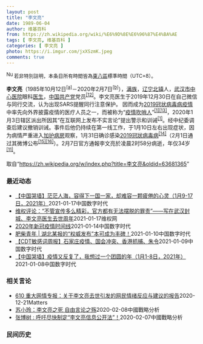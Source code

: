 ```yaml
---
layout: post
title: "李文亮"
date: 1989-06-04
author: 维基百科
from: https://zh.wikipedia.org/wiki/%E6%9D%8E%E6%96%87%E4%BA%AE
tags: [ 李文亮, 维基百科 ]
categories: [ 李文亮 ]
photo: https://i.imgur.com/jxXSzmK.jpeg
comments: true
---
```

<div class="mw-parser-output"><div id="noteTA-72732dd3" class="noteTA"><div class="noteTA-group"><div data-noteta-group-source="module" data-noteta-group="Medicine"></div></div><div class="noteTA-local"><div data-noteta-code="zh-cn:重症监护室; zh-hk:深切治療部; zh-tw:加護病房"></div><div data-noteta-code="zh-cn:体外膜氧合; zh-hk:人工心肺; zh-tw:葉克膜;"></div><div data-noteta-code="zh-hans:互联网+; zh-hant:互聯網+;"></div><div data-noteta-code="zh-cn:卡洛·乌尔巴尼; zh-hk:卡爾婁·武爾班尼; zh-tw:卡洛·厄巴尼;"></div><div data-noteta-code="zh-cn:互联网+; zh-tw:互聯網+;"></div></div></div>
<div class="notice metadata" id="spoiler" style="font-size: small"><a href="/wiki/File:Nuvola_apps_important_yellow.svg" class="image"><img alt="Nuvola apps important yellow.svg" src="//upload.wikimedia.org/wikipedia/commons/thumb/d/dc/Nuvola_apps_important_yellow.svg/20px-Nuvola_apps_important_yellow.svg.png" decoding="async" width="20" height="17" srcset="//upload.wikimedia.org/wikipedia/commons/thumb/d/dc/Nuvola_apps_important_yellow.svg/30px-Nuvola_apps_important_yellow.svg.png 1.5x, //upload.wikimedia.org/wikipedia/commons/thumb/d/dc/Nuvola_apps_important_yellow.svg/40px-Nuvola_apps_important_yellow.svg.png 2x" data-file-width="600" data-file-height="500"></a>若非特別註明，本条目所有時間皆為<a href="/wiki/UTC%2B08:00" title="UTC+08:00">東八區</a>標準時間（UTC+8）。</div>

<p><b>李文亮</b>（1985年10月12日<sup id="cite_ref-3" class="reference"><a href="#cite_note-3">[a]</a></sup>－2020年2月7日<sup id="cite_ref-13" class="reference"><a href="#cite_note-13">[b]</a></sup>），<a href="/wiki/%E6%BB%A1%E6%97%8F" title="满族">满族</a>，<a href="/wiki/%E8%BE%BD%E5%AE%81%E7%9C%81" title="辽宁省">辽宁</a><a href="/wiki/%E5%8C%97%E9%95%87%E5%B8%82" title="北镇市">北镇</a>人，<a href="/wiki/%E6%AD%A6%E6%B1%89%E5%B8%82%E4%B8%AD%E5%BF%83%E5%8C%BB%E9%99%A2" title="武汉市中心医院">武汉市中心医院</a>眼科<a href="/wiki/%E5%8C%BB%E7%94%9F" title="医生">医生</a>，<a href="/wiki/%E4%B8%AD%E5%9B%BD%E5%85%B1%E4%BA%A7%E5%85%9A" title="中国共产党">中国共产党</a>党员<sup id="cite_ref-14" class="reference"><a href="#cite_note-14">[12]</a></sup>。李文亮医生于2019年12月30日在自己微信与同行交流，认为出现SARS提醒同行注意保护。 因而成为<a href="/wiki/2019%E5%86%A0%E7%8A%B6%E7%97%85%E6%AF%92%E7%97%85%E7%96%AB%E6%83%85" title="2019冠状病毒病疫情">2019冠状病毒病疫情</a>中率先向外界披露疫情的医疗人员之一，而被称为“<a href="/wiki/%E7%96%AB%E6%83%85" class="mw-redirect" title="疫情">疫情</a><a href="/wiki/%E5%90%B9%E5%93%A8%E4%BA%BA" title="吹哨人">吹哨人</a>”<sup id="cite_ref-财新_1-1" class="reference"><a href="#cite_note-财新-1">[1]</a></sup><sup id="cite_ref-15" class="reference"><a href="#cite_note-15">[13]</a></sup>，2020年1月3日辖区派出所因其“在互联网上发布不实言论”提出警示和训诫<sup id="cite_ref-财新_1-2" class="reference"><a href="#cite_note-财新-1">[1]</a></sup>。经中纪委调查后建议撤销训诫。事件后他仍持续在第一线工作，于1月10日左右出现症状，因为病情严重进入<a href="/wiki/%E5%8A%A0%E8%AD%B7%E7%97%85%E6%88%BF" title="加護病房">加护病房</a>观察，1月31日确诊感染<a href="/wiki/2019%E5%86%A0%E7%8B%80%E7%97%85%E6%AF%92%E7%97%85" class="mw-redirect" title="2019冠狀病毒病">2019冠狀病毒病</a><sup id="cite_ref-监察答记者问_16-0" class="reference"><a href="#cite_note-监察答记者问-16">[14]</a></sup>（2月1日通过其微博公布<sup id="cite_ref-17" class="reference"><a href="#cite_note-17">[15]</a></sup><sup id="cite_ref-18" class="reference"><a href="#cite_note-18">[16]</a></sup>）。2月7日官方通報李文亮於凌晨2时58分病逝，年仅34岁<sup id="cite_ref-wjw.wuhan_12-1" class="reference"><a href="#cite_note-wjw.wuhan-12">[11]</a></sup>。
</p>
</div><noscript><img src="//zh.wikipedia.org/wiki/Special:CentralAutoLogin/start?type=1x1" alt="" title="" width="1" height="1" style="border: none; position: absolute;"></noscript>
<div class="printfooter">取自“<a dir="ltr" href="https://zh.wikipedia.org/w/index.php?title=李文亮&amp;oldid=63681365">https://zh.wikipedia.org/w/index.php?title=李文亮&amp;oldid=63681365</a>”</div><div id="recent-news"><h3>最近动态</h3><ul><li><a href="https://nodebe4.github.io/waimei/2021-01-17/%E4%B8%AD%E5%9B%BD%E5%93%AD%E5%A2%99-%E8%8C%AB%E8%8C%AB%E4%BA%BA%E6%B5%B7-%E5%AE%B9%E5%BE%97%E4%B8%8B%E4%B8%80%E5%9B%BD%E4%B8%80%E5%AE%B6-%E5%8D%B4%E9%9A%BE%E5%AE%B9%E4%B8%80%E9%A2%97%E7%96%B2%E5%80%A6%E7%9A%84%E5%BF%83%E7%81%B5-1%E6%9C%889-17%E6%97%A5-2021%E5%B9%B4" title="【中国哭墙】茫茫人海，容得下一国一家，却难容一颗疲倦的心灵（1月9-17日，2021年）—— 编者按：1月9-17日，距离李文亮医生的去世已337-345天。这位在武汉新冠疫情期间因为说出真话成...">【中国哭墙】茫茫人海，容得下一国一家，却难容一颗疲倦的心灵（1月9-17日，2021年）</a><time>2021-01-17</time><a class="tag">中国数字时代</a></li>
<li><a href="https://nodebe4.github.io/waimei/2021-01-17/%E7%BB%B4%E6%9D%83%E8%AF%84%E8%AE%BA-%E4%B8%8D%E7%AE%A1%E5%AE%A3%E4%BC%A0%E5%A4%9A%E4%B9%88%E7%B2%BE%E5%BD%A9-%E5%AE%98%E6%96%B9%E9%83%BD%E6%9C%89%E6%97%A0%E6%B3%95%E6%91%86%E8%84%B1%E7%9A%84%E7%BD%AA%E8%B4%A3-%E5%86%99%E5%9C%A8%E6%AD%A6%E6%B1%89%E5%B0%81%E5%9F%8E-%E6%9D%8E%E6%96%87%E4%BA%AE%E5%8C%BB%E7%94%9F%E5%8E%BB%E4%B8%96%E5%91%A8%E5%B9%B4" title="维权评论：“不管宣传多么精彩，官方都有无法摆脱的罪责”——写在武汉封城、李文亮医生去世周年—— 特约评论员：江小月 当一曲《你莫走》被大江南北传唱之际，原以为告一段落的新冠肺炎疫情再度在中国大陆...">维权评论：“不管宣传多么精彩，官方都有无法摆脱的罪责”——写在武汉封城、李文亮医生去世周年</a><time>2021-01-17</time><a class="tag">维权网</a></li>
<li><a href="https://nodebe4.github.io/waimei/2021-01-14/2020%E5%B9%B4%E6%96%B0%E5%86%A0%E7%96%AB%E6%83%85%E6%97%B6%E9%97%B4%E7%BA%BF" title="2020年新冠疫情时间线—— 2020年1月： 1月2日 湖北日报官方发布新闻《8人散布谣言被查处》 1月3日 李文亮被武汉公安局约谈 签下训诫书 1月6日 中共宣传部门就“武汉肺炎”下达指示 ...">2020年新冠疫情时间线</a><time>2021-01-14</time><a class="tag">中国数字时代</a></li>
<li><a href="https://nodebe4.github.io/waimei/2021-01-10/%E8%82%A5%E6%9F%B4%E9%9D%92%E5%B9%B4-%E6%B9%96%E5%8C%97%E6%9F%90%E6%8A%A5%E7%9A%84-%E6%9D%83%E5%A8%81%E5%8F%91%E5%B8%83-%E6%9C%AC%E5%8F%AF%E6%88%90%E4%B8%BA%E4%B8%B0%E7%A2%91" title="肥柴青年 | 湖北某报的“权威发布”本可成为丰碑！—— CDT编者按：本文已被删除 一元复始，一岁新生！ 李文亮医生被训诫一周年了，他逝世也将很快一周年。很多有意义的人和事被忘却，但李文亮最后更...">肥柴青年 | 湖北某报的“权威发布”本可成为丰碑！</a><time>2021-01-10</time><a class="tag">中国数字时代</a></li>
<li><a href="https://nodebe4.github.io/waimei/2021-01-09/CDT%E6%95%8F%E6%84%9F%E8%AF%8D%E5%91%A8%E6%8A%A5-%E7%9F%B3%E5%AE%B6%E5%BA%84%E7%96%AB%E6%83%85-%E5%9B%BD%E4%BC%9A%E5%86%B2%E7%AA%81-%E9%A6%99%E6%B8%AF%E6%8A%93%E6%8D%95-%E6%9C%B1%E4%BB%A4" title="【CDT敏感词周报】石家庄疫情、国会冲突、香港抓捕、朱令—— 上期内容：【CDT敏感词周报】张展、阿里巴巴、腊肉节、李文亮 测试时间：2021年1月1日——1月7日 测试平台：新浪微博、微信、知...">【CDT敏感词周报】石家庄疫情、国会冲突、香港抓捕、朱令</a><time>2021-01-09</time><a class="tag">中国数字时代</a></li>
<li><a href="https://nodebe4.github.io/waimei/2021-01-08/%E4%B8%AD%E5%9B%BD%E5%93%AD%E5%A2%99-%E7%96%AB%E6%83%85%E5%8F%88%E5%8F%8D%E5%A4%8D%E4%BA%86-%E6%88%91%E6%83%B3%E8%BF%87%E4%B8%80%E4%B8%AA%E5%9B%A2%E5%9C%86%E7%9A%84%E5%B9%B4-1%E6%9C%881-8%E6%97%A5-2021%E5%B9%B4" title="【中国哭墙】疫情又反复了，我想过一个团圆的年（1月1-8日，2021年）—— 编者按：1月1-8日，距离李文亮医生的去世已329-336天。这位在武汉新冠疫情期间因为说出真话成为悲剧英雄的普通眼...">【中国哭墙】疫情又反复了，我想过一个团圆的年（1月1-8日，2021年）</a><time>2021-01-08</time><a class="tag">中国数字时代</a></li>
</ul></div><div id="open-opinion"><h3>相关言论</h3><ul><li><a href="https://nodebe4.github.io/opinion/2020-12-21/610-%E9%87%8D%E5%A4%A7%E7%BD%91%E6%83%85%E4%B8%93%E6%8A%A5-%E5%85%B3%E4%BA%8E%E6%9D%8E%E6%96%87%E4%BA%AE%E5%8E%BB%E4%B8%96%E5%BC%95%E5%8F%91%E7%9A%84%E7%BD%91%E6%B0%91%E6%83%85%E7%BB%AA%E5%8F%8D%E5%BA%94%E4%B8%8E%E5%BB%BA%E8%AE%AE%E7%9A%84%E6%8A%A5%E5%91%8A/" title="野兽爱智慧">610 重大网情专报：关于李文亮去世引发的网民情绪反应与建议的报告</a><time>2020-12-21</time><a class="tag">Matters</a></li>
<li><a href="https://nodebe4.github.io/opinion/2020-02-08/%E8%8B%8F%E5%B0%8F%E7%8E%B2-%E6%9D%8E%E6%96%87%E4%BA%AE%E4%B9%8B%E6%AD%BB-%E8%87%AA%E7%94%B1%E8%A8%80%E8%AE%BA%E4%B9%8B%E6%AE%87/" title="苏小玲">苏小玲：李文亮之死 自由言论之殇</a><time>2020-02-08</time><a class="tag">中國戰略分析</a></li>
<li><a href="https://nodebe4.github.io/opinion/2020-02-07/%E5%BC%A0%E5%8D%9A%E6%A0%91-%E5%91%BC%E5%90%81%E5%B0%BD%E5%BF%AB%E5%88%B6%E5%AE%9A-%E6%9D%8E%E6%96%87%E4%BA%AE%E4%BF%A1%E6%81%AF%E5%85%AC%E5%BC%80%E6%B3%95/" title="张博树">张博树 : 呼吁尽快制定“李文亮信息公开法”！</a><time>2020-02-07</time><a class="tag">中國戰略分析</a></li>
</ul></div><div id="mjls-record"><h3>民间历史</h3><ul></ul></div>